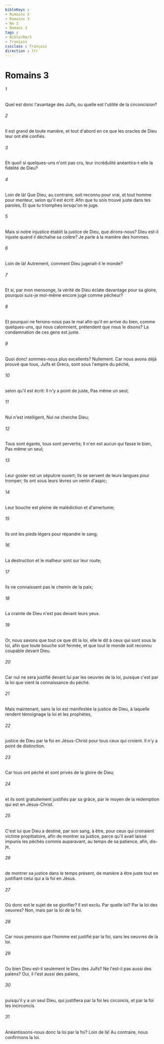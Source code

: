 ```yaml
---
bibleKeys : 
- Romains 3
- Romains 3
- Rm 3
- Romans 3
tags : 
- Bible/Rm/3
- français
cssclass : français
direction : ltr
---
```


# Romains 3

###### 1
Quel est donc l'avantage des Juifs, ou quelle est l'utilité de la circoncision?
###### 2
Il est grand de toute manière, et tout d'abord en ce que les oracles de Dieu leur ont été confiés.
###### 3
Eh quoi! si quelques-uns n'ont pas cru, leur incrédulité anéantira-t-elle la fidélité de Dieu?
###### 4
Loin de là! Que Dieu, au contraire, soit reconnu pour vrai, et tout homme pour menteur, selon qu'il est écrit: Afin que tu sois trouvé juste dans tes paroles, Et que tu triomphes lorsqu'on te juge.
###### 5
Mais si notre injustice établit la justice de Dieu, que dirons-nous? Dieu est-il injuste quand il déchaîne sa colère? Je parle à la manière des hommes.
###### 6
Loin de là! Autrement, comment Dieu jugerait-il le monde?
###### 7
Et si, par mon mensonge, la vérité de Dieu éclate davantage pour sa gloire, pourquoi suis-je moi-même encore jugé comme pécheur?
###### 8
Et pourquoi ne ferions-nous pas le mal afin qu'il en arrive du bien, comme quelques-uns, qui nous calomnient, prétendent que nous le disons? La condamnation de ces gens est juste.
###### 9
Quoi donc! sommes-nous plus excellents? Nullement. Car nous avons déjà prouvé que tous, Juifs et Grecs, sont sous l'empire du péché,
###### 10
selon qu'il est écrit: Il n'y a point de juste, Pas même un seul;
###### 11
Nul n'est intelligent, Nul ne cherche Dieu;
###### 12
Tous sont égarés, tous sont pervertis; Il n'en est aucun qui fasse le bien, Pas même un seul;
###### 13
Leur gosier est un sépulcre ouvert; Ils se servent de leurs langues pour tromper; Ils ont sous leurs lèvres un venin d'aspic;
###### 14
Leur bouche est pleine de malédiction et d'amertume;
###### 15
Ils ont les pieds légers pour répandre le sang;
###### 16
La destruction et le malheur sont sur leur route;
###### 17
Ils ne connaissent pas le chemin de la paix;
###### 18
La crainte de Dieu n'est pas devant leurs yeux.
###### 19
Or, nous savons que tout ce que dit la loi, elle le dit à ceux qui sont sous la loi, afin que toute bouche soit fermée, et que tout le monde soit reconnu coupable devant Dieu.
###### 20
Car nul ne sera justifié devant lui par les oeuvres de la loi, puisque c'est par la loi que vient la connaissance du péché.
###### 21
Mais maintenant, sans la loi est manifestée la justice de Dieu, à laquelle rendent témoignage la loi et les prophètes,
###### 22
justice de Dieu par la foi en Jésus-Christ pour tous ceux qui croient. Il n'y a point de distinction.
###### 23
Car tous ont péché et sont privés de la gloire de Dieu;
###### 24
et ils sont gratuitement justifiés par sa grâce, par le moyen de la rédemption qui est en Jésus-Christ.
###### 25
C'est lui que Dieu a destiné, par son sang, à être, pour ceux qui croiraient victime propitiatoire, afin de montrer sa justice, parce qu'il avait laissé impunis les péchés commis auparavant, au temps de sa patience, afin, dis-je,
###### 26
de montrer sa justice dans le temps présent, de manière à être juste tout en justifiant celui qui a la foi en Jésus.
###### 27
Où donc est le sujet de se glorifier? Il est exclu. Par quelle loi? Par la loi des oeuvres? Non, mais par la loi de la foi.
###### 28
Car nous pensons que l'homme est justifié par la foi, sans les oeuvres de la loi.
###### 29
Ou bien Dieu est-il seulement le Dieu des Juifs? Ne l'est-il pas aussi des païens? Oui, il l'est aussi des païens,
###### 30
puisqu'il y a un seul Dieu, qui justifiera par la foi les circoncis, et par la foi les incirconcis.
###### 31
Anéantissons-nous donc la loi par la foi? Loin de là! Au contraire, nous confirmons la loi.
